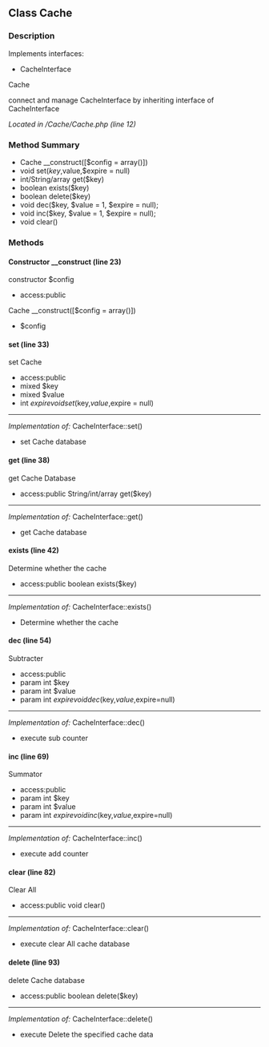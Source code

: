 ## Class Cache
### Description

Implements interfaces:

- CacheInterface

Cache

connect and manage CacheInterface by inheriting interface of CacheInterface

*Located in /Cache/Cache.php (line 12)*

### Method Summary

- Cache __construct([$config = array()])
- void set($key,$value,$expire = null)
- int/String/array get($key)
- boolean exists($key)
- boolean delete($key)
- void dec($key, $value = 1, $expire = null);
- void inc($key, $value = 1, $expire = null);
- void clear()

### Methods

#### Constructor __construct (line 23)
constructor $config
- access:public

Cache __construct([$config = array()])

- $config

#### set (line 33)
set Cache
- access:public
- mixed $key
- mixed $value
- int $expire
void set($key,$value,$expire = null)

---
*Implementation of:*
CacheInterface::set()
- set Cache database

#### get (line 38)
get Cache Database
- access:public
String/int/array get($key)

---
*Implementation of:*
CacheInterface::get()
- get Cache database

#### exists (line 42)
Determine whether the cache
- access:public
boolean exists($key)

---
*Implementation of:*
CacheInterface::exists()
- Determine whether the cache

#### dec (line 54)
Subtracter
- access:public
- param int $key
- param int $value
- param int $expire
void dec($key,$value,$expire=null)

---
*Implementation of:*
CacheInterface::dec()
- execute  sub  counter

#### inc (line 69)
Summator
- access:public
- param int $key
- param int $value
- param int $expire
void inc($key,$value,$expire=null)

---
*Implementation of:*
CacheInterface::inc()
- execute  add counter

#### clear (line 82)
Clear All
- access:public
void clear()

---
*Implementation of:*
CacheInterface::clear()
- execute  clear All cache database

#### delete (line 93)
delete Cache database
- access:public
boolean delete($key)

---
*Implementation of:*
CacheInterface::delete()
- execute  Delete the specified cache data

















